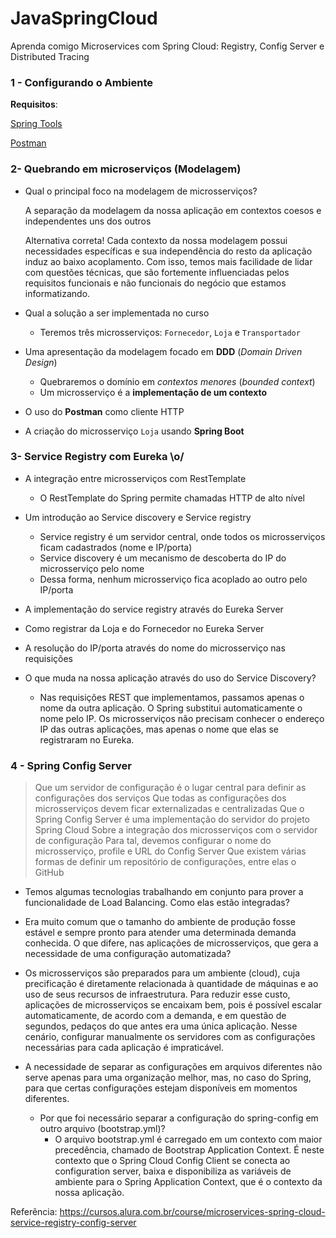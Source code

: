 # JavaSpringCloud
Aprenda comigo Microservices com Spring Cloud: Registry, Config Server e Distributed Tracing

### 1 - Configurando o Ambiente

**Requisitos**:

[Spring Tools](https://spring.io/tools)

[Postman](https://www.postman.com/downloads/)

### 2- Quebrando em microserviços (Modelagem)

- Qual o principal foco na modelagem de microsserviços?

    A separação da modelagem da nossa aplicação em contextos coesos e independentes uns dos outros

    Alternativa correta! Cada contexto da nossa modelagem possui necessidades específicas e sua independência do resto da aplicação induz ao baixo acoplamento. Com isso, temos mais facilidade de lidar com questões técnicas, que são fortemente influenciadas pelos requisitos funcionais e não funcionais do negócio que estamos informatizando.

- Qual a solução a ser implementada no curso
    - Teremos três microsserviços: `Fornecedor`, `Loja` e `Transportador`
- Uma apresentação da modelagem focado em **DDD** (*Domain Driven Design*)
    - Quebraremos o domínio em *contextos menores* (*bounded context*)
    - Um microsserviço é a **implementação de um contexto**
- O uso do **Postman** como cliente HTTP
- A criação do microsserviço `Loja` usando **Spring Boot**

### 3- Service Registry com Eureka \o/

- A integração entre microsserviços com RestTemplate
    - O RestTemplate do Spring permite chamadas HTTP de alto nível
- Um introdução ao Service discovery e Service registry
    - Service registry é um servidor central, onde todos os microsserviços ficam cadastrados (nome e IP/porta)
    - Service discovery é um mecanismo de descoberta do IP do microsserviço pelo nome
    - Dessa forma, nenhum microsserviço fica acoplado ao outro pelo IP/porta

- A implementação do service registry através do Eureka Server
- Como registrar da Loja e do Fornecedor no Eureka Server
- A resolução do IP/porta através do nome do microsserviço nas requisições

- O que muda na nossa aplicação através do uso do Service Discovery?
    - Nas requisições REST que implementamos, passamos apenas o nome da outra aplicação. O Spring substitui automaticamente o nome pelo IP. Os microsserviços não         precisam conhecer o endereço IP das outras aplicações, mas apenas o nome que elas se registraram no Eureka.

### 4 - Spring Config Server

> Que um servidor de configuração é o lugar central para definir as configurações dos serviços
Que todas as configurações dos microsserviços devem ficar externalizadas e centralizadas
Que o Spring Config Server é uma implementação do servidor do projeto Spring Cloud
Sobre a integração dos microsserviços com o servidor de configuração
Para tal, devemos configurar o nome do microsserviço, profile e URL do Config Server
Que existem várias formas de definir um repositório de configurações, entre elas o GitHub

- Temos algumas tecnologias trabalhando em conjunto para prover a funcionalidade de Load Balancing. Como elas estão integradas?
- Era muito comum que o tamanho do ambiente de produção fosse estável e sempre pronto para atender uma determinada demanda conhecida. O que difere, nas aplicações de microsserviços, que gera a necessidade de uma configuração automatizada?
 - Os microsserviços são preparados para um ambiente (cloud), cuja precificação é diretamente relacionada à quantidade de máquinas e ao uso de seus recursos de infraestrutura. Para reduzir esse custo, aplicações de microsserviços se encaixam bem, pois é possível escalar automaticamente, de acordo com a demanda, e em questão de segundos, pedaços do que antes era uma única aplicação. Nesse cenário, configurar manualmente os servidores com as configurações necessárias para cada aplicação é impraticável.

- A necessidade de separar as configurações em arquivos diferentes não serve apenas para uma organização melhor, mas, no caso do Spring, para que certas configurações estejam disponíveis em momentos diferentes.
    - Por que foi necessário separar a configuração do spring-config em outro arquivo (bootstrap.yml)?
        - O arquivo bootstrap.yml é carregado em um contexto com maior precedência, chamado de Bootstrap Application Context. É neste contexto que o Spring Cloud Config Client se conecta ao configuration server, baixa e disponibiliza as variáveis de ambiente para o Spring Application Context, que é o contexto da nossa aplicação.

Referência: https://cursos.alura.com.br/course/microservices-spring-cloud-service-registry-config-server

